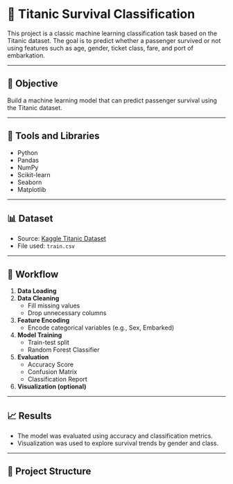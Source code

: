# 🚢 Titanic Survival Classification

This project is a classic machine learning classification task based on the Titanic dataset. The goal is to predict whether a passenger survived or not using features such as age, gender, ticket class, fare, and port of embarkation.

---

## 📌 Objective

Build a machine learning model that can predict passenger survival using the Titanic dataset.

---

## 🧰 Tools and Libraries

- Python
- Pandas
- NumPy
- Scikit-learn
- Seaborn
- Matplotlib

---

## 📊 Dataset

- Source: [Kaggle Titanic Dataset](https://www.kaggle.com/competitions/titanic/data)
- File used: `train.csv`

---

## 🔄 Workflow

1. **Data Loading**
2. **Data Cleaning**
   - Fill missing values
   - Drop unnecessary columns
3. **Feature Encoding**
   - Encode categorical variables (e.g., Sex, Embarked)
4. **Model Training**
   - Train-test split
   - Random Forest Classifier
5. **Evaluation**
   - Accuracy Score
   - Confusion Matrix
   - Classification Report
6. **Visualization (optional)**

---

## 📈 Results

- The model was evaluated using accuracy and classification metrics.
- Visualization was used to explore survival trends by gender and class.

---

## 📂 Project Structure

